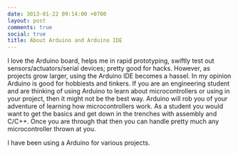 ```yaml
---
date: 3013-01-22 09:14:00 +0700
layout: post
comments: true
social: true
title: About Arduino and Arduino IDE
---
```


I love the Arduino board, helps me in rapid prototyping, swiftly test out sensors/actuators/serial devices; pretty good for hacks. However, as projects grow larger, using the Arduino IDE becomes a hassel. In my opinion Arduino is good for hobbiests and tinkers. If you are an engineering student and are thinking of using Arduino to learn about microcontrollers or using in your project, then it might not be the best way. Arduino will rob you of your adventure of learning how microcontrollers work. As a student you would want to get the basics and get down in the trenches with assembly and C/C++. Once you are through that then you can handle pretty much any microcontroller thrown at you.

I have been using a Arduino for various projects. 

 





